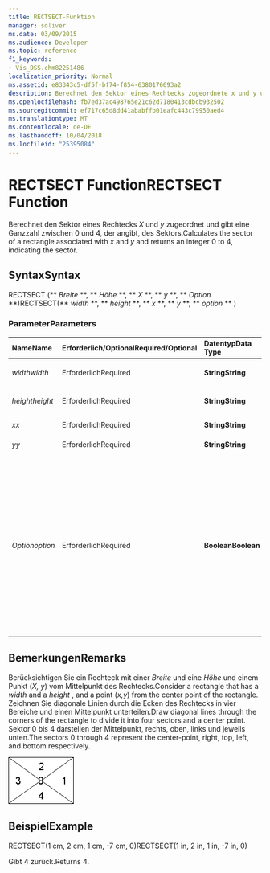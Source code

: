 ```yaml
---
title: RECTSECT-Funktion
manager: soliver
ms.date: 03/09/2015
ms.audience: Developer
ms.topic: reference
f1_keywords:
- Vis_DSS.chm82251486
localization_priority: Normal
ms.assetid: e83343c5-df5f-bf74-f854-6380176693a2
description: Berechnet den Sektor eines Rechtecks zugeordnete x und y und gibt eine Ganzzahl zwischen 0 und 4, der angibt, des Sektors.
ms.openlocfilehash: fb7ed37ac498765e21c62d7180413cdbcb932502
ms.sourcegitcommit: ef717c65d8dd41ababffb01eafc443c79950aed4
ms.translationtype: MT
ms.contentlocale: de-DE
ms.lasthandoff: 10/04/2018
ms.locfileid: "25395084"
---
```

# <a name="rectsect-function"></a><span data-ttu-id="2b8f7-103">RECTSECT Function</span><span class="sxs-lookup"><span data-stu-id="2b8f7-103">RECTSECT Function</span></span>

<span data-ttu-id="2b8f7-104">Berechnet den Sektor eines Rechtecks *X* und *y* zugeordnet und gibt eine Ganzzahl zwischen 0 und 4, der angibt, des Sektors.</span><span class="sxs-lookup"><span data-stu-id="2b8f7-104">Calculates the sector of a rectangle associated with  *x*  and  *y*  and returns an integer 0 to 4, indicating the sector.</span></span> 
  
## <a name="syntax"></a><span data-ttu-id="2b8f7-105">Syntax</span><span class="sxs-lookup"><span data-stu-id="2b8f7-105">Syntax</span></span>

<span data-ttu-id="2b8f7-106">RECTSECT (\*\* *Breite* \*\*, \*\* *Höhe* \*\*, \*\* *X* \*\*, \*\* *y* \*\*, \*\* *Option* \*\*)</span><span class="sxs-lookup"><span data-stu-id="2b8f7-106">RECTSECT(\*\* *width* \*\*, \*\* *height* \*\*, \*\* *x* \*\*, \*\* *y* \*\*, \*\* *option* \*\* )</span></span> 
  
### <a name="parameters"></a><span data-ttu-id="2b8f7-107">Parameter</span><span class="sxs-lookup"><span data-stu-id="2b8f7-107">Parameters</span></span>

|<span data-ttu-id="2b8f7-108">**Name**</span><span class="sxs-lookup"><span data-stu-id="2b8f7-108">**Name**</span></span>|<span data-ttu-id="2b8f7-109">**Erforderlich/Optional**</span><span class="sxs-lookup"><span data-stu-id="2b8f7-109">**Required/Optional**</span></span>|<span data-ttu-id="2b8f7-110">**Datentyp**</span><span class="sxs-lookup"><span data-stu-id="2b8f7-110">**Data Type**</span></span>|<span data-ttu-id="2b8f7-111">**Beschreibung**</span><span class="sxs-lookup"><span data-stu-id="2b8f7-111">**Description**</span></span>|
|:-----|:-----|:-----|:-----|
| <span data-ttu-id="2b8f7-112">_width_</span><span class="sxs-lookup"><span data-stu-id="2b8f7-112">_width_</span></span> <br/> |<span data-ttu-id="2b8f7-113">Erforderlich</span><span class="sxs-lookup"><span data-stu-id="2b8f7-113">Required</span></span>  <br/> |<span data-ttu-id="2b8f7-114">**String**</span><span class="sxs-lookup"><span data-stu-id="2b8f7-114">**String**</span></span> <br/> |<span data-ttu-id="2b8f7-115">Die Breite des Rechtecks.</span><span class="sxs-lookup"><span data-stu-id="2b8f7-115">Width of the rectangle.</span></span>  <br/> |
| <span data-ttu-id="2b8f7-116">_height_</span><span class="sxs-lookup"><span data-stu-id="2b8f7-116">_height_</span></span> <br/> |<span data-ttu-id="2b8f7-117">Erforderlich</span><span class="sxs-lookup"><span data-stu-id="2b8f7-117">Required</span></span>  <br/> |<span data-ttu-id="2b8f7-118">**String**</span><span class="sxs-lookup"><span data-stu-id="2b8f7-118">**String**</span></span> <br/> |<span data-ttu-id="2b8f7-119">Die Höhe des Rechtecks.</span><span class="sxs-lookup"><span data-stu-id="2b8f7-119">Height of the rectangle.</span></span>  <br/> |
| <span data-ttu-id="2b8f7-120">_x_</span><span class="sxs-lookup"><span data-stu-id="2b8f7-120">_x_</span></span> <br/> |<span data-ttu-id="2b8f7-121">Erforderlich</span><span class="sxs-lookup"><span data-stu-id="2b8f7-121">Required</span></span>  <br/> |<span data-ttu-id="2b8f7-122">**String**</span><span class="sxs-lookup"><span data-stu-id="2b8f7-122">**String**</span></span> <br/> |<span data-ttu-id="2b8f7-123">Eine x-Koordinate.</span><span class="sxs-lookup"><span data-stu-id="2b8f7-123">An x-coordinate.</span></span>  <br/> |
| <span data-ttu-id="2b8f7-124">_y_</span><span class="sxs-lookup"><span data-stu-id="2b8f7-124">_y_</span></span> <br/> |<span data-ttu-id="2b8f7-125">Erforderlich</span><span class="sxs-lookup"><span data-stu-id="2b8f7-125">Required</span></span>  <br/> |<span data-ttu-id="2b8f7-126">**String**</span><span class="sxs-lookup"><span data-stu-id="2b8f7-126">**String**</span></span> <br/> |<span data-ttu-id="2b8f7-127">Eine y-Koordinate.</span><span class="sxs-lookup"><span data-stu-id="2b8f7-127">A y-coordinate.</span></span>  <br/> |
| <span data-ttu-id="2b8f7-128">_Option_</span><span class="sxs-lookup"><span data-stu-id="2b8f7-128">_option_</span></span> <br/> |<span data-ttu-id="2b8f7-129">Erforderlich</span><span class="sxs-lookup"><span data-stu-id="2b8f7-129">Required</span></span>  <br/> |<span data-ttu-id="2b8f7-130">**Boolean**</span><span class="sxs-lookup"><span data-stu-id="2b8f7-130">**Boolean**</span></span> <br/> |<span data-ttu-id="2b8f7-p101">Gibt an, wie Punkte auf den Diagonalen bewertet werden sollen. Legen Sie als Wert 0 fest, um den linken und rechten Sektor für Punkte auf einer Diagonalen zu verwenden. Legen Sie als Wert 1 fest, um den oberen und unteren Sektor für Punkte auf einer Diagonalen zu verwenden.</span><span class="sxs-lookup"><span data-stu-id="2b8f7-p101">Specifies how points that fall on the diagonals are treated. Set the value to 0 to use the left and right sectors for points on a diagonal. Set the value to 1 to use the top and bottom sectors for points on a diagonal.</span></span>  <br/> |
   
## <a name="remarks"></a><span data-ttu-id="2b8f7-134">Bemerkungen</span><span class="sxs-lookup"><span data-stu-id="2b8f7-134">Remarks</span></span>

<span data-ttu-id="2b8f7-135">Berücksichtigen Sie ein Rechteck mit einer *Breite* und eine *Höhe* und einem Punkt (*X, y*) vom Mittelpunkt des Rechtecks.</span><span class="sxs-lookup"><span data-stu-id="2b8f7-135">Consider a rectangle that has a  *width*  and a  *height*  , and a point (*x,y*) from the center point of the rectangle.</span></span> <span data-ttu-id="2b8f7-136">Zeichnen Sie diagonale Linien durch die Ecken des Rechtecks in vier Bereiche und einen Mittelpunkt unterteilen.</span><span class="sxs-lookup"><span data-stu-id="2b8f7-136">Draw diagonal lines through the corners of the rectangle to divide it into four sectors and a center point.</span></span> <span data-ttu-id="2b8f7-137">Sektor 0 bis 4 darstellen der Mittelpunkt, rechts, oben, links und jeweils unten.</span><span class="sxs-lookup"><span data-stu-id="2b8f7-137">The sectors 0 through 4 represent the center-point, right, top, left, and bottom respectively.</span></span> 
  
![Bereiche von 0 bis 4 darstellen der Mittelpunkt, rechts, oben, links und jeweils unten](media/ShpSheetRef_CA_03_ZA07645862.gif)
  
## <a name="example"></a><span data-ttu-id="2b8f7-139">Beispiel</span><span class="sxs-lookup"><span data-stu-id="2b8f7-139">Example</span></span>

<span data-ttu-id="2b8f7-140">RECTSECT(1 cm, 2 cm, 1 cm, -7 cm, 0)</span><span class="sxs-lookup"><span data-stu-id="2b8f7-140">RECTSECT(1 in, 2 in, 1 in, -7 in, 0)</span></span> 
  
<span data-ttu-id="2b8f7-141">Gibt 4 zurück.</span><span class="sxs-lookup"><span data-stu-id="2b8f7-141">Returns 4.</span></span> 
  

